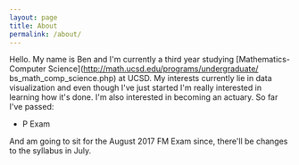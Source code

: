 ```yaml
---
layout: page
title: About
permalink: /about/
---
```


Hello. My name is Ben and I'm currently a third year studying 
[Mathematics-Computer Science](http://math.ucsd.edu/programs/undergraduate/
bs_math_comp_science.php) at UCSD. My interests currently lie in data
visualization and even though I've just started I'm really interested in
learning how it's done. I'm also interested in becoming an actuary. So far I've passed:

* P Exam

And am going to sit for the August 2017 FM Exam since, there'll be changes
to the syllabus in July.
